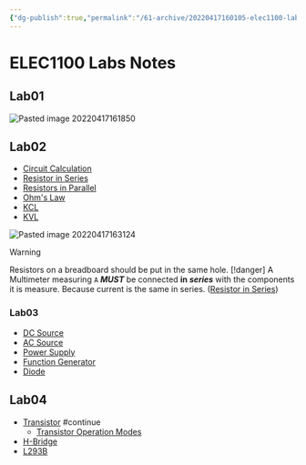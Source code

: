 ```yaml
---
{"dg-publish":true,"permalink":"/61-archive/20220417160105-elec1100-labs-notes/","dgHomeLink":true,"dgPassFrontmatter":false}
---
```



# ELEC1100 Labs Notes

## Lab01

![Pasted image 20220417161850](Pasted-image-20220417161850.png)

## Lab02

- [Circuit Calculation](20220221122600-circuit-calculation.md)
- [Resistor in Series](20220411105450-resistor-in-series.md)
- [Resistors in Parallel](20220408133318-resistors-in-parallel.md)
- [Ohm's Law](20220408120857-ohm's-law.md)
- [KCL](62-Encyclopedic/20220221115900-kirchhoffs-current-law.md)
- [KVL](62-Encyclopedic/20220221122800-kirchhoffs-voltage-law.md)

![Pasted image 20220417163124](Pasted-image-20220417163124.png)

> [!warning]
> Resistors on a breadboard should be put in the same hole.
> [!danger]
> A Multimeter measuring `A` **_MUST_** be connected **in _series_** with the components it is measure. Because current is the same in series. ([Resistor in Series](20220411105450-resistor-in-series.md))

### Lab03

- [DC Source](20220221163300-dc-source.md)
- [AC Source](20220228120322-ac-source.md)
- [Power Supply](Power-Supply)
- [Function Generator](Function-Generator)
- [Diode](20220221170726-diode.md)

## Lab04

- [Transistor](20220225122049-transistor.md) #continue
  - [Transistor Operation Modes](20220415142132-transistor-operation-modes.md)
- [H-Bridge](20220228170526-h-bridge.md)
- [L293B](20220415152329-l293b.md)
